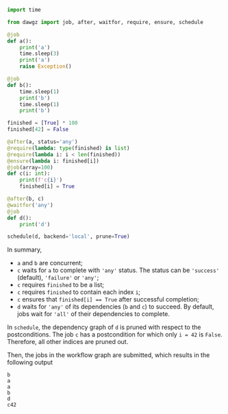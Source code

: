 ```python
import time

from dawgz import job, after, waitfor, require, ensure, schedule

@job
def a():
    print('a')
    time.sleep(3)
    print('a')
    raise Exception()

@job
def b():
    time.sleep(1)
    print('b')
    time.sleep(1)
    print('b')

finished = [True] * 100
finished[42] = False

@after(a, status='any')
@require(lambda: type(finished) is list)
@require(lambda i: i < len(finished))
@ensure(lambda i: finished[i])
@job(array=100)
def c(i: int):
    print(f'c{i}')
    finished[i] = True

@after(b, c)
@waitfor('any')
@job
def d():
    print('d')

schedule(d, backend='local', prune=True)
```

In summary,

* `a` and `b` are concurrent;
* `c` waits for `a` to complete with `'any'` status. The status can be `'success'` (default), `'failure'` or `'any'`;
* `c` requires `finished` to be a list;
* `c` requires `finished` to contain each index `i`;
* `c` ensures that `finished[i] == True` after successful completion;
* `d` waits for `'any'` of its dependencies (`b` and `c`) to succeed. By default, jobs wait for `'all'` of their dependencies to complete.

In `schedule`, the dependency graph of `d` is pruned with respect to the postconditions. The job `c` has a postcondition for which only `i = 42` is `False`. Therefore, all other indices are pruned out.

Then, the jobs in the workflow graph are submitted, which results in the following output

```console
b
a
a
b
d
c42
```

